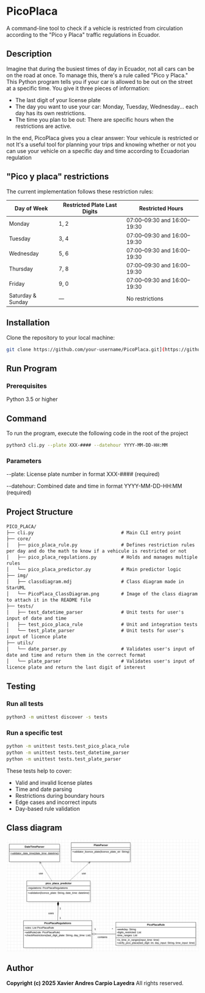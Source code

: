 # PicoPlaca

A command-line tool to check if a vehicle is restricted from circulation according to the "Pico y Placa" traffic regulations in Ecuador.

## Description

Imagine that during the busiest times of day in Ecuador, not all cars can be on the road at once. To manage this, there's a rule called "Pico y Placa."
This Python program tells you if your car is allowed to be out on the street at a specific time. You give it three pieces of information:
- The last digit of your license plate
- The day you want to use your car: Monday, Tuesday, Wednesday... each day has its own restrictions.
- The time you plan to be out: There are specific hours when the restrictions are active.

In the end, PicoPlaca gives you a clear answer: Your vehicule is restricted or not
It's a useful tool for planning your trips and knowing whether or not you can use your vehicle on a specific day and time according to Ecuadorian regulation

## "Pico y placa" restrictions

The current implementation follows these restriction rules:

| Day of Week | Restricted Plate Last Digits | Restricted Hours             |
|-------------|-------------------------------|------------------------------|
| Monday      | 1, 2                          | 07:00–09:30 and 16:00–19:30 |
| Tuesday     | 3, 4                          | 07:00–09:30 and 16:00–19:30 |
| Wednesday   | 5, 6                          | 07:00–09:30 and 16:00–19:30 |
| Thursday    | 7, 8                          | 07:00–09:30 and 16:00–19:30 |
| Friday      | 9, 0                          | 07:00–09:30 and 16:00–19:30 |
| Saturday & Sunday | —                      | No restrictions             |

## Installation

Clone the repository to your local machine:

```bash
git clone https://github.com/your-username/PicoPlaca.git](https://github.com/xaviercarpio13/Pico-y-Placa-SB-Exercise.git
```

## Run Program
### Prerequisites
Python 3.5 or higher

## Command
To run the program, execute the following code in the root of the project
```bash
python3 cli.py --plate XXX-#### --datehour YYYY-MM-DD-HH:MM
```
### Parameters
--plate: License plate number in format XXX-#### (required)

--datehour: Combined date and time in format YYYY-MM-DD-HH:MM (required)

## Project Structure
```
PICO_PLACA/
├── cli.py                                # Main CLI entry point
├── core/
│   ├── pico_placa_rule.py                # Defines restriction rules per day and do the math to know if a vehicule is restricted or not
│   ├── pico_placa_regulations.py         # Holds and manages multiple rules
│   └── pico_placa_predictor.py           # Main predictor logic
├── img/
│   ├── classdiagram.mdj                  # Class diagram made in StarUML
│   └── PicoPlaca_ClassDiagram.png        # Image of the class diagram to attach it in the README file
├── tests/
│   ├── test_datetime_parser              # Unit tests for user's input of date and time
│   ├── test_pico_placa_rule              # Unit and integration tests
│   └── test_plate_parser                 # Unit tests for user's input of licence plate
├── utils/
│   └── date_parser.py                    # Validates user's input of date and time and return them in the correct format
│   └── plate_parser                      # Validates user's input of licence plate and return the last digit of interest

```

## Testing
### Run all tests
```bash
python3 -m unittest discover -s tests
```
### Run a specific test
```bash
python -m unittest tests.test_pico_placa_rule
python -m unittest tests.test_datetime_parser
python -m unittest tests.test_plate_parser
```

These tests help to cover:
- Valid and invalid license plates
- Time and date parsing
- Restrictions during boundary hours
- Edge cases and incorrect inputs
- Day-based rule validation

## Class diagram

![Class Diagram](img/PicoPlaca_ClassDiagram.png)


## Author

**Copyright (c) 2025 Xavier Andres Carpio Layedra**
All rights reserved. 





  


